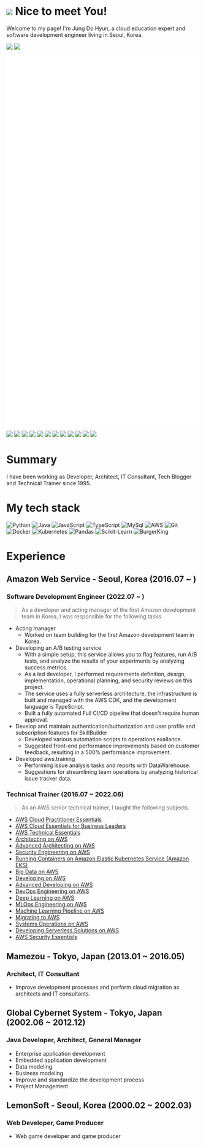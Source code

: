 <h1><img src="https://emojis.slackmojis.com/emojis/images/1643514389/3643/cool-doge.gif?1643514389" width="30"/> Nice to meet You! </h1>

Welcome to my page! I'm Jung Do Hyun, a cloud education expert and software development engineer living in Seoul, Korea.


<a href="https://moreagile.net"><img src="https://img.shields.io/badge/Blogger-FF5722?style=for-the-badge&logo=blogger&logoColor=white"></a>
<h href="https://www.linkedin.com/in/jung-dohyun-b66b8262/"><img src="https://img.shields.io/badge/LinkedIn-0077B5?style=for-the-badge&logo=linkedin&logoColor=white"></a>

![](github-metrics.svg)

<a href="https://www.credly.com/badges/518a5fb5-ce5a-4011-922c-8a41dd12a42c/public_url"><img src="https://images.credly.com/size/220x220/images/6430efe4-0ac0-4df6-8f1b-9559d8fcdf27/image.png" width="100"/></a>
<a href="https://www.credly.com/badges/c9a169db-269b-4f6a-a112-b720eab42037/public_url"><img src="https://images.credly.com/size/220x220/images/f0d3fbb9-bfa7-4017-9989-7bde8eaf42b1/image.png" width="100"></a>
<a href="https://www.credly.com/badges/08e2e94c-60a6-425a-83d5-9f432b9dfdc4/public_url"><img src="https://images.credly.com/size/220x220/images/b9feab85-1a43-4f6c-99a5-631b88d5461b/image.png" width="100"></a>
<a href="https://www.credly.com/badges/52c1c7d9-3d9b-4601-8d78-8d0c037f7fba/public_url"><img src="https://images.credly.com/size/220x220/images/885d38e4-55c0-4c35-b4ed-694e2b26be6c/image.png" width="100"></a>
<a href="https://www.credly.com/badges/b615cff7-8857-4362-9052-3b21464dc72b/public_url"><img src="https://images.credly.com/size/220x220/images/2d84e428-9078-49b6-a804-13c15383d0de/image.png" width="100"></a>
<a href="https://www.credly.com/badges/40f1e33f-941e-44ae-aee8-569b0fc2d748/public_url"><img src="https://images.credly.com/size/220x220/images/6a23d249-d0c4-4bfb-9920-f7f6700c283e/image.png" width="100"></a>
<a href="https://www.credly.com/badges/e513e49b-ac5f-43ce-bb86-6ab2cf537fcc/public_url"><img src="https://images.credly.com/size/220x220/images/bd31ef42-d460-493e-8503-39592aaf0458/image.png" width="100"></a>
<a href="https://www.credly.com/badges/2a84e5a1-3551-4b43-908a-a11d088095b5/public_url"><img src="https://images.credly.com/size/220x220/images/778bde6c-ad1c-4312-ac33-2fa40d50a147/image.png" width="100"></a>
<a href="https://www.credly.com/badges/eee1bd1e-ac06-4fb1-9c0b-c19d69b24ef5/public_url"><img src="https://images.credly.com/size/220x220/images/1e4003a1-ffd4-4eb9-a9da-e14f486255d9/image.png" width="100"></a>
<a href="https://www.credly.com/badges/dba4c361-838b-4398-a7b3-9c8794e789cb/public_url"><img src="https://images.credly.com/size/220x220/images/53acdae5-d69f-4dda-b650-d02ed7a50dd7/image.png" width="100"></a>
<a href="https://www.credly.com/badges/50b573e4-a7b0-4f62-9331-039c8b42418a/public_url"><img src="https://images.credly.com/size/220x220/images/00634f82-b07f-4bbd-a6bb-53de397fc3a6/image.png" width="100"></a>
<a href="https://www.credly.com/badges/cb8638dd-ec89-4836-9f56-b0c6055ddec4/public_url"><img src="https://images.credly.com/size/220x220/images/0e284c3f-5164-4b21-8660-0d84737941bc/image.png" width="100"></a>

# Summary
I have been working as Developer, Architect, IT Consultant, Tech Blogger and Technical Trainer since 1995.

# My tech stack 
![Python](https://img.shields.io/badge/Python-3766AB?style=for-the-badge&logo=Python&logoColor=white)
![Java](https://img.shields.io/badge/Java-007396?style=for-the-badge&logo=Java&logoColor=white)
![JavaScript](https://img.shields.io/badge/-JavaScript-%23F7DF1C?style=for-the-badge&logo=javascript&logoColor=000000&labelColor=%23F7DF1C&color=%23FFCE5A)
![TypeScript](https://img.shields.io/badge/-TypeScript-007ACC?style=for-the-badge&logo=typescript&logoColor=white)
![MySql](https://img.shields.io/badge/Mysql-E6B91E?style=for-the-badge&logo=MySql&logoColor=white)
![AWS](https://img.shields.io/badge/aws-333664?style=for-the-badge&logo=amazon-aws&logoColor=white)
![Git](https://img.shields.io/badge/-Git-F05032?style=for-the-badge&logo=git&logoColor=ffffff)
![Docker](https://img.shields.io/badge/-Docker-46a2f1?style=for-the-badge&logo=docker&logoColor=ffffff)
![Kubernetes](https://img.shields.io/badge/-Kubernetes-326CE5?style=for-the-badge&logo=kubernetes&logoColor=ffffff)
![Pandas](https://img.shields.io/badge/Pandas-150458?style=for-the-badge&logo=Pandas&logoColor=white)
![Scikit-Learn](https://img.shields.io/badge/scikitlearn-f7931e?style=for-the-badge&logo=scikit-learn&logoColor=white)
![BurgerKing](https://img.shields.io/badge/burgerking-D62300?style=for-the-badge&logo=burger-king&logoColor=white)


# Experience 

## Amazon Web Service - Seoul, Korea (2016.07 ~ )
### Software Development Engineer (2022.07 ~ )
> As a developer and acting manager of the first Amazon development team in Korea, I was responsible for the following tasks

- Acting manager
  - Worked on team building for the first Amazon development team in Korea.
- Developing an A/B testing service
  - With a simple setup, this service allows you to flag features, run A/B tests, and analyze the results of your experiments by analyzing success metrics.
  - As a led developer, I performed requirements definition, design, implementation, operational planning, and security reviews on this project.
  - The service uses a fully serverless architecture, the infrastructure is built and managed with the AWS CDK, and the development language is TypeScript.
  - Built a fully automated Full CI/CD pipeline that doesn't require human approval.
- Develop and maintain authentication/authorization and user profile and subscription features for SkillBuilder
  - Developed various automation scripts to operations exallance.
  - Suggested front-end performance improvements based on customer feedback, resulting in a 500% performance improvement.
- Developed aws.training
  - Performing issue analysis tasks and reports with DataWarehouse.
  - Suggestions for streamlining team operations by analyzing historical issue tracker data.

### Technical Trainer (2016.07 ~ 2022.06)
> As an AWS senior technical trainer, I taught the following subjects.

- [AWS Cloud Practitioner Essentials](https://aws.amazon.com/ko/training/classroom/aws-cloud-practitioner-essentials/?ct=tile&tile=gs1)
- [AWS Cloud Essentials for Business Leaders](https://aws.amazon.com/ko/training/classroom/aws-cloud-essentials-for-business-leaders/?ct=tile&tile=gs1)
- [AWS Technical Essentials](https://aws.amazon.com/ko/training/classroom/aws-technical-essentials/?ct=tile&tile=gs1)
- [Architecting on AWS](https://aws.amazon.com/ko/training/classroom/architecting-on-aws/?ct=sec&sec=rolesol)
- [Advanced Architecting on AWS](https://aws.amazon.com/ko/training/classroom/advanced-architecting-aws/?ct=sec&sec=rolesol)
- [Security Engineering on AWS](https://aws.amazon.com/ko/training/classroom/security-engineering-on-aws/)
- [Running Containers on Amazon Elastic Kubernetes Service (Amazon EKS)](https://aws.amazon.com/ko/training/classroom/running-containers-on-amazon-elastic-kubernetes-service-amazon-eks/?ct=sec&sec=rolesol)
- [Big Data on AWS](https://aws.amazon.com/ko/training/classroom/big-data-on-aws/?ct=sec&sec=rolesol)
- [Developing on AWS](https://aws.amazon.com/ko/training/classroom/developing-on-aws/?ct=sec&sec=rolesol)
- [Advanced Developing on AWS](https://aws.amazon.com/ko/training/classroom/advanced-developing-on-aws/?ct=sec&sec=rolesol)
- [DevOps Engineering on AWS](https://aws.amazon.com/ko/training/classroom/devops-engineering-on-aws/?ct=sec&sec=rolesol)
- [Deep Learning on AWS](https://aws.amazon.com/ko/training/classroom/deep-learning-on-aws/?ct=sec&sec=rolesol)
- [MLOps Engineering on AWS](https://aws.amazon.com/ko/training/classroom/mlops-engineering-on-aws/?ct=sec&sec=rolesol)
- [Machine Learning Pipeline on AWS](https://aws.amazon.com/ko/training/classroom/the-machine-learning-pipeline-on-aws/?ct=sec&sec=rolesol)
- [Migrating to AWS](https://aws.amazon.com/ko/training/classroom/migrating-to-aws/?ct=sec&sec=rolesol)
- [Systems Operations on AWS](https://aws.amazon.com/ko/training/classroom/systems-operations-on-aws/?ct=sec&sec=rolesol)
- [Developing Serverless Solutions on AWS](https://aws.amazon.com/ko/training/classroom/developing-serverless-solutions-on-aws/?ct=sec&sec=rolesol)
- [AWS Security Essentials](https://aws.amazon.com/ko/training/classroom/aws-security-essentials/?ct=sec&sec=rolesol)

## Mamezou - Tokyo, Japan (2013.01 ~ 2016.05)
### Architect, IT Consultant 
- Improve development processes and perform cloud migration as architects and IT consultants.

## Global Cybernet System - Tokyo, Japan (2002.06 ~ 2012.12)
### Java Developer, Architect, General Manager
- Enterprise application development
- Embedded application development
- Data modeling
- Business modeling
- Improve and standardize the development process
- Project Management

## LemonSoft - Seoul, Korea (2000.02 ~ 2002.03)
### Web Developer, Game Producer
- Web game developer and game producer
